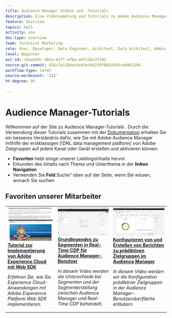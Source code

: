 ```yaml
---
title: Audience Manager-Videos und -Tutorials
description: Eine Videosammlung und Tutorials zu Adobe Audience Manager.
feature: Overview
topics: null
activity: use
doc-type: overview
team: Technical Marketing
role: User, Developer, Data Engineer, Architect, Data Architect, Admin, Leader
level: Beginner
exl-id: c6aa264c-30ce-42ff-bf8a-e651ddc2ff01
source-git-commit: d16c7e1164ee1e63e44d239f8bb3356ce0402246
workflow-type: tm+mt
source-wordcount: '211'
ht-degree: 0%

---
```


# Audience Manager-Tutorials

Willkommen auf der Site zu Audience Manager-Tutorials . Durch die Verwendung dieser Tutorials zusammen mit der [Dokumentation](https://experienceleague.adobe.com/docs/audience-manager/user-guide/aam-home.html) erhalten Sie ein besseres Verständnis dafür, wie Sie mit Adobe Audience Manager mithilfe der erstklassigen [!DNL data management platform] von Adobe Zielgruppen auf jedem Kanal oder Gerät erstellen und aktivieren können.

* **Favoriten** hebt einige unserer Lieblingsinhalte hervor
* Erkunden des Inhalts nach Thema und Unterthema in der **linken Navigation**
* Verwenden Sie **Feld** Suche“ oben auf der Seite, wenn Sie wissen, wonach Sie suchen

<div id="recs-overview-body-1"></div>
<div id="recs-overview-body-2"></div>
<div id="recs-overview-body-3"></div>
<div id="recs-overview-body-4"></div>
<div id="recs-overview-body-5"></div>
<div id="recs-overview-body-6"></div>

<div id="staff-picks-section">

## Favoriten unserer Mitarbeiter

<table>
<tr>
  <td>
    <a href="https://experienceleague.adobe.com/docs/platform-learn/implement-web-sdk/overview.html">
      <img alt="Miniaturbild für das Tutorial „Implementieren von Adobe Experience Cloud mit Web SDK&quot;" src="assets/implement-web-sdk.jpg" />
    </a>
    <div>
      <a href="https://experienceleague.adobe.com/docs/platform-learn/implement-web-sdk/overview.html">
    <strong>Tutorial zur Implementierung von Adobe Experience Cloud mit Web SDK</strong>
    </a>
    </div>
    <p>
    <em>Erfahren Sie, wie Sie Experience Cloud-Anwendungen mit Adobe Experience Platform Web SDK implementieren.</em>
    <p>
  </td>
  <td>
    <a href="https://experienceleague.adobe.com/docs/audience-manager-learn/tutorials/other-integrations/integrating-with-rtcdp/rtcdp-segments-for-aam-users.html">
      <img alt="Miniaturbild für das Tutorial „Grundlagen zu Segmenten in Real-Time CDP“" src="assets/331901.jpg" />
    </a>
    <div>
      <a href="https://experienceleague.adobe.com/docs/audience-manager-learn/tutorials/other-integrations/integrating-with-rtcdp/rtcdp-segments-for-aam-users.html">
    <strong>Grundlegendes zu Segmenten in Real-Time CDP für Audience Manager-Benutzer</strong>
    </a>
    </div>
    <p>
    <em>In diesem Video werden die Unterschiede bei Segmenten und der Segmenterstellung zwischen Audience Manager und Real-Time CDP behandelt.</em>
    <p>
  </td>
  <td>
    <a href="https://experienceleague.adobe.com/docs/audience-manager-learn/tutorials/build-and-manage-audiences/algorithmic-models/configure-and-report-on-predictive-audiences.html">
      <img alt="Miniaturbild für das Tutorial „Konfigurieren und Erstellen von Berichten zu prädiktiven Zielgruppen im Audience Manager&quot;" src="assets/33630.jpg" />
    </a>
    <div>
      <a href="https://experienceleague.adobe.com/docs/audience-manager-learn/tutorials/build-and-manage-audiences/algorithmic-models/configure-and-report-on-predictive-audiences.html">
    <strong>Konfigurieren von und Erstellen von Berichten zu prädiktiven Zielgruppen im Audience Manager </strong>
    </a>
    </div>
    <p>
    <em>In diesem Video werden wir die Konfiguration prädiktiver Zielgruppen in der Audience Manager-Benutzeroberfläche erläutern.</em>
    <p>
  </td>
</tr>
</table>
</div>
